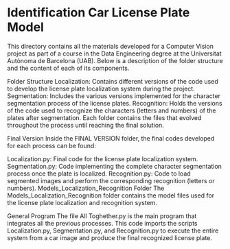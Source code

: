 # Identification Car License Plate Model

This directory contains all the materials developed for a Computer Vision project as part of a course in the Data Engineering degree at the Universitat Autònoma de Barcelona (UAB). Below is a description of the folder structure and the content of each of its components.

Folder Structure
Localization: Contains different versions of the code used to develop the license plate localization system during the project.
Segmentation: Includes the various versions implemented for the character segmentation process of the license plates.
Recognition: Holds the versions of the code used to recognize the characters (letters and numbers) of the plates after segmentation.
Each folder contains the files that evolved throughout the process until reaching the final solution.

Final Version
Inside the FINAL VERSION folder, the final codes developed for each process can be found:

Localization.py: Final code for the license plate localization system.
Segmentation.py: Code implementing the complete character segmentation process once the plate is localized.
Recognition.py: Code to load segmented images and perform the corresponding recognition (letters or numbers).
Models_Localization_Recognition Folder
The Models_Localization_Recognition folder contains the model files used for the license plate localization and recognition system.

General Program
The file All Toghether.py is the main program that integrates all the previous processes. This code imports the scripts Localization.py, Segmentation.py, and Recognition.py to execute the entire system from a car image and produce the final recognized license plate.
